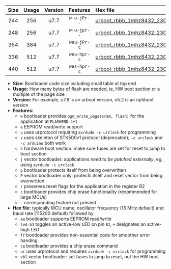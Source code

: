 |Size|Usage|Version|Features|Hex file|
|:-:|:-:|:-:|:-:|:--|
|244|256|u7.7|`w-u-jPr--`|[urboot_rbbb_1mhz8432_230400bps_led+b5_ur_vbl.hex](https://raw.githubusercontent.com/stefanrueger/urboot.hex/main/boards/rbbb/fcpu_1mhz8432/230400_bps/urboot_rbbb_1mhz8432_230400bps_led+b5_ur_vbl.hex)|
|248|256|u7.7|`w-u-jpr--`|[urboot_rbbb_1mhz8432_230400bps_led+b5_fr_ur_vbl.hex](https://raw.githubusercontent.com/stefanrueger/urboot.hex/main/boards/rbbb/fcpu_1mhz8432/230400_bps/urboot_rbbb_1mhz8432_230400bps_led+b5_fr_ur_vbl.hex)|
|354|384|u7.7|`weu-jPr-c`|[urboot_rbbb_1mhz8432_230400bps_ee_led+b5_fr_ce_ur_vbl.hex](https://raw.githubusercontent.com/stefanrueger/urboot.hex/main/boards/rbbb/fcpu_1mhz8432/230400_bps/urboot_rbbb_1mhz8432_230400bps_ee_led+b5_fr_ce_ur_vbl.hex)|
|336|512|u7.7|`weu-hpr-c`|[urboot_rbbb_1mhz8432_230400bps_ee_led+b5_fr_ce_ur.hex](https://raw.githubusercontent.com/stefanrueger/urboot.hex/main/boards/rbbb/fcpu_1mhz8432/230400_bps/urboot_rbbb_1mhz8432_230400bps_ee_led+b5_fr_ce_ur.hex)|
|440|512|u7.7|`wes-hpr-c`|[urboot_rbbb_1mhz8432_230400bps_ee_led+b5_fr_ce.hex](https://raw.githubusercontent.com/stefanrueger/urboot.hex/main/boards/rbbb/fcpu_1mhz8432/230400_bps/urboot_rbbb_1mhz8432_230400bps_ee_led+b5_fr_ce.hex)|

- **Size:** Bootloader code size including small table at top end
- **Usage:** How many bytes of flash are needed, ie, HW boot section or a multiple of the page size
- **Version:** For example, u7.6 is an urboot version, o5.2 is an optiboot version
- **Features:**
  + `w` bootloader provides `pgm_write_page(sram, flash)` for the application at `FLASHEND-4+1`
  + `e` EEPROM read/write support
  + `u` uses urprotocol requiring `avrdude -c urclock` for programming
  + `s` uses skeleton of STK500v1 protocol (deprecated); `-c urclock` and `-c arduino` both work
  + `h` hardware boot section: make sure fuses are set for reset to jump to boot section
  + `j` vector bootloader: applications *need to be patched externally*, eg, using `avrdude -c urclock`
  + `p` bootloader protects itself from being overwritten
  + `P` vector bootloader only: protects itself and reset vector from being overwritten
  + `r` preserves reset flags for the application in the register R2
  + `c` bootloader provides chip erase functionality (recommended for large MCUs)
  + `-` corresponding feature not present
- **Hex file:** typically MCU name, oscillator frequency (16 MHz default) and baud rate (115200 default) followed by
  + `ee` bootloader supports EEPROM read/write
  + `led-b1` toggles an active-low LED on pin `B1`, `+` designates an active-high LED
  + `fr` bootloader provides non-essential code for smoother error handing
  + `ce` bootloader provides a chip erase command
  + `ur` uses urprotocol and requires `avrdude -c urclock` for programming
  + `vbl` vector bootloader: set fuses to jump to reset, not the HW boot section
